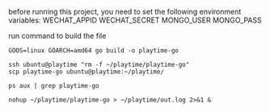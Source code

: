 before running this project, you need to set the following environment variables:
WECHAT_APPID
WECHAT_SECRET
MONGO_USER
MONGO_PASS

run command to build the file

```shell
GOOS=linux GOARCH=amd64 go build -o playtime-go

ssh ubuntu@playtime "rm -f ~/playtime/playtime-go"
scp playtime-go ubuntu@playtime:~/playtime/

ps aux | grep playtime-go

nohup ~/playtime/playtime-go > ~/playtime/out.log 2>&1 &
```
